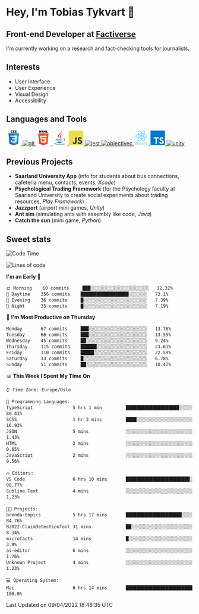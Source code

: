 # Hey, I'm Tobias Tykvart 🦉
## Front-end Developer at [Factiverse](https://www.factiverse.no/)

I'm currently working on a research and fact-checking tools for journalists.

## Interests

- User Interface
- User Experience
- Visual Design
- Accessibility

## Languages and Tools
<p align="left"> <a href="https://www.w3schools.com/css/" target="_blank" rel="noreferrer"> <img src="https://raw.githubusercontent.com/devicons/devicon/master/icons/css3/css3-original-wordmark.svg" alt="css3" width="40" height="40"/> </a> <a href="https://git-scm.com/" target="_blank" rel="noreferrer"> <img src="https://www.vectorlogo.zone/logos/git-scm/git-scm-icon.svg" alt="git" width="40" height="40"/> </a> <a href="https://www.w3.org/html/" target="_blank" rel="noreferrer"> <img src="https://raw.githubusercontent.com/devicons/devicon/master/icons/html5/html5-original-wordmark.svg" alt="html5" width="40" height="40"/> </a> <a href="https://www.java.com" target="_blank" rel="noreferrer"> <img src="https://raw.githubusercontent.com/devicons/devicon/master/icons/java/java-original.svg" alt="java" width="40" height="40"/> </a> <a href="https://developer.mozilla.org/en-US/docs/Web/JavaScript" target="_blank" rel="noreferrer"> <img src="https://raw.githubusercontent.com/devicons/devicon/master/icons/javascript/javascript-original.svg" alt="javascript" width="40" height="40"/> </a> <a href="https://jestjs.io" target="_blank" rel="noreferrer"> <img src="https://www.vectorlogo.zone/logos/jestjsio/jestjsio-icon.svg" alt="jest" width="40" height="40"/> </a> <a href="https://developer.apple.com/library/archive/documentation/Cocoa/Conceptual/ProgrammingWithObjectiveC/Introduction/Introduction.html" target="_blank" rel="noreferrer"> <img src="https://www.vectorlogo.zone/logos/apple_objectivec/apple_objectivec-icon.svg" alt="objectivec" width="40" height="40"/> </a> <a href="https://reactjs.org/" target="_blank" rel="noreferrer"> <img src="https://raw.githubusercontent.com/devicons/devicon/master/icons/react/react-original-wordmark.svg" alt="react" width="40" height="40"/> </a> <a href="https://www.typescriptlang.org/" target="_blank" rel="noreferrer"> <img src="https://raw.githubusercontent.com/devicons/devicon/master/icons/typescript/typescript-original.svg" alt="typescript" width="40" height="40"/> </a> <a href="https://unity.com/" target="_blank" rel="noreferrer"> <img src="https://www.vectorlogo.zone/logos/unity3d/unity3d-icon.svg" alt="unity" width="40" height="40"/> </a> </p>

## Previous Projects

- **Saarland University App** (info for students about bus connections, cafeteria menu, contacts, events, *Xcode*)
- **Psychological Trading Framework** (for the Psychology faculty at Saarland University to create social experiments about trading resources, *Play Framework*)
- **Jazzport** (airport mini games, *Unity*)
- **Ant sim** (simulating ants with assembly like code, *Java*)
- **Catch the sun** (mini game, *Python*)

## Sweet stats

<!--START_SECTION:waka-->
![Code Time](http://img.shields.io/badge/Code%20Time-6%20hrs%2014%20mins-blue)

![Lines of code](https://img.shields.io/badge/From%20Hello%20World%20I%27ve%20Written-10%20Thousand%20lines%20of%20code-blue)

**I'm an Early 🐤** 

```text
🌞 Morning    60 commits     ███░░░░░░░░░░░░░░░░░░░░░░   12.32% 
🌆 Daytime    356 commits    ██████████████████░░░░░░░   73.1% 
🌃 Evening    36 commits     █░░░░░░░░░░░░░░░░░░░░░░░░   7.39% 
🌙 Night      35 commits     █░░░░░░░░░░░░░░░░░░░░░░░░   7.19%

```
📅 **I'm Most Productive on Thursday** 

```text
Monday       67 commits     ███░░░░░░░░░░░░░░░░░░░░░░   13.76% 
Tuesday      66 commits     ███░░░░░░░░░░░░░░░░░░░░░░   13.55% 
Wednesday    45 commits     ██░░░░░░░░░░░░░░░░░░░░░░░   9.24% 
Thursday     115 commits    ██████░░░░░░░░░░░░░░░░░░░   23.61% 
Friday       110 commits    █████░░░░░░░░░░░░░░░░░░░░   22.59% 
Saturday     33 commits     █░░░░░░░░░░░░░░░░░░░░░░░░   6.78% 
Sunday       51 commits     ██░░░░░░░░░░░░░░░░░░░░░░░   10.47%

```


📊 **This Week I Spent My Time On** 

```text
⌚︎ Time Zone: Europe/Oslo

💬 Programming Languages: 
TypeScript               5 hrs 1 min         ████████████████████░░░░░   80.41% 
SCSS                     1 hr 3 mins         ████░░░░░░░░░░░░░░░░░░░░░   16.93% 
JSON                     5 mins              ░░░░░░░░░░░░░░░░░░░░░░░░░   1.43% 
HTML                     2 mins              ░░░░░░░░░░░░░░░░░░░░░░░░░   0.65% 
JavaScript               2 mins              ░░░░░░░░░░░░░░░░░░░░░░░░░   0.56%

🔥 Editors: 
VS Code                  6 hrs 10 mins       ████████████████████████░   98.77% 
Sublime Text             4 mins              ░░░░░░░░░░░░░░░░░░░░░░░░░   1.23%

🐱‍💻 Projects: 
brenda-topics            5 hrs 17 mins       █████████████████████░░░░   84.76% 
B2022-ClaimDetectionTool 31 mins             ██░░░░░░░░░░░░░░░░░░░░░░░   8.34% 
microfacts               14 mins             █░░░░░░░░░░░░░░░░░░░░░░░░   3.9% 
ai-editor                6 mins              ░░░░░░░░░░░░░░░░░░░░░░░░░   1.76% 
Unknown Project          4 mins              ░░░░░░░░░░░░░░░░░░░░░░░░░   1.23%

💻 Operating System: 
Mac                      6 hrs 14 mins       █████████████████████████   100.0%

```


 Last Updated on 09/04/2022 18:48:35 UTC
<!--END_SECTION:waka-->
